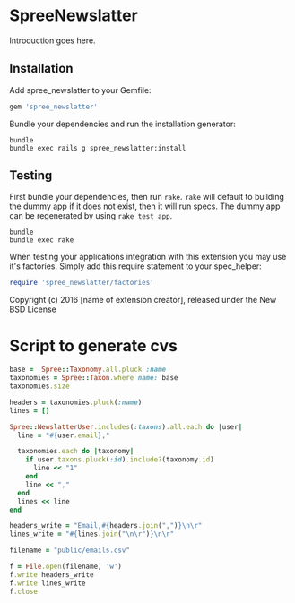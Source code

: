 SpreeNewslatter
===============

Introduction goes here.

Installation
------------

Add spree_newslatter to your Gemfile:

```ruby
gem 'spree_newslatter'
```

Bundle your dependencies and run the installation generator:

```shell
bundle
bundle exec rails g spree_newslatter:install
```

Testing
-------

First bundle your dependencies, then run `rake`. `rake` will default to building the dummy app if it does not exist, then it will run specs. The dummy app can be regenerated by using `rake test_app`.

```shell
bundle
bundle exec rake
```

When testing your applications integration with this extension you may use it's factories.
Simply add this require statement to your spec_helper:

```ruby
require 'spree_newslatter/factories'
```

Copyright (c) 2016 [name of extension creator], released under the New BSD License

# Script to generate cvs


```ruby
base =  Spree::Taxonomy.all.pluck :name
taxonomies = Spree::Taxon.where name: base
taxonomies.size

headers = taxonomies.pluck(:name)
lines = []

Spree::NewslatterUser.includes(:taxons).all.each do |user|
  line = "#{user.email},"

  taxonomies.each do |taxonomy|
    if user.taxons.pluck(:id).include?(taxonomy.id)
      line << "1"
    end
    line << ","
  end
  lines << line
end

headers_write = "Email,#{headers.join(",")}\n\r"
lines_write = "#{lines.join("\n\r")}\n\r"

filename = "public/emails.csv"

f = File.open(filename, 'w')
f.write headers_write
f.write lines_write
f.close
```
